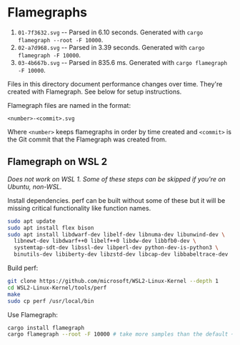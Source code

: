 # Flamegraphs

1. `01-7f3632.svg` -- Parsed in 6.10 seconds. Generated with `cargo flamegraph --root -F 10000`.
2. `02-a7d968.svg` -- Parsed in 3.39 seconds. Generated with `cargo flamegraph -F 10000`.
3. `03-4b667b.svg` -- Parsed in 835.6 ms. Generated with `cargo flamegraph -F 10000`.

Files in this directory document performance changes over time. They're created with Flamegraph. See below for setup instructions.

Flamegraph files are named in the format:

```
<number>-<commit>.svg
```

Where `<number>` keeps flamegraphs in order by time created and `<commit>` is the Git commit that the Flamegraph was created from.

## Flamegraph on WSL 2

_Does not work on WSL 1. Some of these steps can be skipped if you're on Ubuntu, non-WSL._

Install dependencies. perf can be built without some of these but it will be missing critical functionality like function names.

```sh
sudo apt update
sudo apt install flex bison
sudo apt install libdwarf-dev libelf-dev libnuma-dev libunwind-dev \
  libnewt-dev libdwarf++0 libelf++0 libdw-dev libbfb0-dev \
  systemtap-sdt-dev libssl-dev libperl-dev python-dev-is-python3 \
  binutils-dev libiberty-dev libzstd-dev libcap-dev libbabeltrace-dev
```

Build perf:

```sh
git clone https://github.com/microsoft/WSL2-Linux-Kernel --depth 1
cd WSL2-Linux-Kernel/tools/perf
make
sudo cp perf /usr/local/bin
```

Use Flamegraph:

```sh
cargo install flamegraph
cargo flamegraph --root -F 10000 # take more samples than the default ~1000
```
